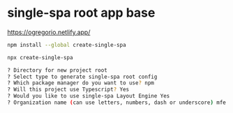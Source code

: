 # single-spa root app base

https://ogregorio.netlify.app/

```bash
npm install --global create-single-spa
```

```bash
npx create-single-spa

? Directory for new project root
? Select type to generate single-spa root config
? Which package manager do you want to use? npm
? Will this project use Typescript? Yes
? Would you like to use single-spa Layout Engine Yes
? Organization name (can use letters, numbers, dash or underscore) mfe
```

